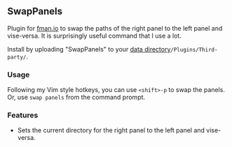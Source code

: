## SwapPanels

Plugin for [fman.io](https://fman.io) to swap the paths of the right panel to the left panel and vise-versa. It is surprisingly useful command that I use a lot.

Install by uploading "SwapPanels" to your [data directory](https://fman.io/docs/customizing-fman)`/Plugins/Third-party/`.

### Usage

Following my Vim style hotkeys, you can use `<shift>-p` to swap the panels. Or, use `swap panels` from the command prompt.

### Features

 - Sets the current directory for the right panel to the left panel and vise-versa.